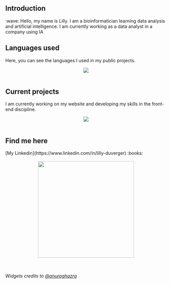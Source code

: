<div>
  <h2 align="left">Introduction</h2>
  :wave: Hello, my name is Lilly. I am a bioinformatician learning data analysis and artificial intelligence. I am currently working as a data analyst in a company using IA
  <br>

  <h2 align="left">Languages used</h2>
  <p>
    Here, you can see the languages I used in my public projects.
  </p>
  <div align="center">
    <img src="https://github-readme-stats.vercel.app/api/top-langs/?username=Lillyputienne&layout=compact&theme=jolly" />
  </div>
  <br>

  <h2 align="left">Current projects</h2>
  </p>
  I am currently working on my website and developing my skills in the front-end discipline.
  </p>
  <div align="center">
    <img src="https://github-readme-stats.vercel.app/api?username=Lillyputienne&show_icons=true&theme=jolly" />
  </div>
  <br>

  <h2 align="left">Find me here</h2>
  [My Linkedin](https://www.linkedin.com/in/lilly-duverger) :books:
  <br>
  <br>

  <div align="center">
    <img src="/images/ferris.gif" width="300">
  </div>
  <br>
  <br>

  <i>Widgets credits to [@anuraghazra](https://github.com/anuraghazra/github-readme-stats?tab=readme-ov-file#usage-2)</i>
</div>
